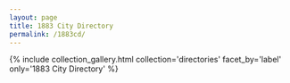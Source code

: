 ```yaml
---
layout: page
title: 1883 City Directory
permalink: /1883cd/
---
```


{% include collection_gallery.html collection='directories' facet_by='label' only='1883 City Directory' %}
